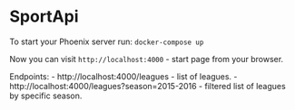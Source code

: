 # SportApi

To start your Phoenix server run: `docker-compose up` 

Now you can visit `http://localhost:4000` - start page from your browser.

Endpoints:
    - http://localhost:4000/leagues - list of leagues.
    - http://localhost:4000/leagues?season=2015-2016 - filtered list of leagues by specific season.

